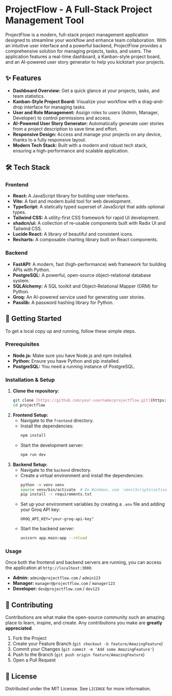 # ProjectFlow - A Full-Stack Project Management Tool

ProjectFlow is a modern, full-stack project management application designed to streamline your workflow and enhance team collaboration. With an intuitive user interface and a powerful backend, ProjectFlow provides a comprehensive solution for managing projects, tasks, and users. The application features a real-time dashboard, a Kanban-style project board, and an AI-powered user story generator to help you kickstart your projects.

## ✨ Features

* **Dashboard Overview:** Get a quick glance at your projects, tasks, and team statistics.
* **Kanban-Style Project Board:** Visualize your workflow with a drag-and-drop interface for managing tasks.
* **User and Role Management:** Assign roles to users (Admin, Manager, Developer) to control permissions and access.
* **AI-Powered User Story Generator:** Automatically generate user stories from a project description to save time and effort.
* **Responsive Design:** Access and manage your projects on any device, thanks to a fully responsive layout.
* **Modern Tech Stack:** Built with a modern and robust tech stack, ensuring a high-performance and scalable application.

## 🛠️ Tech Stack

### Frontend

* **React:** A JavaScript library for building user interfaces.
* **Vite:** A fast and modern build tool for web development.
* **TypeScript:** A statically typed superset of JavaScript that adds optional types.
* **Tailwind CSS:** A utility-first CSS framework for rapid UI development.
* **shadcn/ui:** A collection of re-usable components built with Radix UI and Tailwind CSS.
* **Lucide React:** A library of beautiful and consistent icons.
* **Recharts:** A composable charting library built on React components.

### Backend

* **FastAPI:** A modern, fast (high-performance) web framework for building APIs with Python.
* **PostgreSQL:** A powerful, open-source object-relational database system.
* **SQLAlchemy:** A SQL toolkit and Object-Relational Mapper (ORM) for Python.
* **Groq:** An AI-powered service used for generating user stories.
* **Passlib:** A password hashing library for Python.

## 🚀 Getting Started

To get a local copy up and running, follow these simple steps.

### Prerequisites

* **Node.js:** Make sure you have Node.js and npm installed.
* **Python:** Ensure you have Python and pip installed.
* **PostgreSQL:** You need a running instance of PostgreSQL.

### Installation & Setup

1.  **Clone the repository:**
    ```sh
    git clone [https://github.com/your-username/projectflow.git](https://github.com/your-username/projectflow.git)
    cd projectflow
    ```
2.  **Frontend Setup:**
    * Navigate to the `frontend` directory.
    * Install the dependencies:
        ```sh
        npm install
        ```
    * Start the development server:
        ```sh
        npm run dev
        ```
3.  **Backend Setup:**
    * Navigate to the `backend` directory.
    * Create a virtual environment and install the dependencies:
        ```sh
        python -m venv venv
        source venv/bin/activate  # On Windows, use `venv\Scripts\activate`
        pip install -r requirements.txt
        ```
    * Set up your environment variables by creating a `.env` file and adding your Groq API key:
        ```
        GROQ_API_KEY="your-groq-api-key"
        ```
    * Start the backend server:
        ```sh
        uvicorn app.main:app --reload
        ```

### Usage

Once both the frontend and backend servers are running, you can access the application at `http://localhost:3000`.

* **Admin:** `admin@projectflow.com` / `admin123`
* **Manager:** `manager@projectflow.com` / `manager123`
* **Developer:** `dev@projectflow.com` / `dev123`

## 🤝 Contributing

Contributions are what make the open-source community such an amazing place to learn, inspire, and create. Any contributions you make are **greatly appreciated**.

1.  Fork the Project
2.  Create your Feature Branch (`git checkout -b feature/AmazingFeature`)
3.  Commit your Changes (`git commit -m 'Add some AmazingFeature'`)
4.  Push to the Branch (`git push origin feature/AmazingFeature`)
5.  Open a Pull Request

## 📜 License

Distributed under the MIT License. See `LICENSE` for more information.
